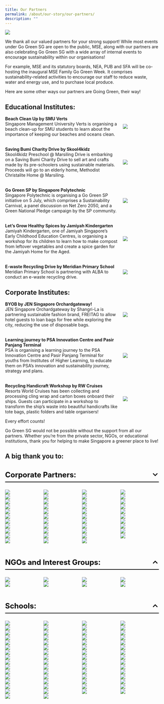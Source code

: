 ```yaml
---
title: Our Partners
permalink: /about/our-story/our-partners/
description: ""
---
```

![](/images/banner-about-us.png)

We thank all our valued partners for your strong support! 
While most events under Go Green SG are open to the public, MSE, along with our partners are also celebrating Go Green SG with a wide array of internal events to encourage sustainability within our organisations!

For example, MSE and its statutory boards, NEA, PUB and SFA will be co-hosting the inaugural MSE Family Go Green Week. It comprises sustainability-related activities to encourage our staff to reduce waste, water and energy use, and to purchase local produce. 

Here are some other ways our partners are Going Green, their way!

## Educational Institutes:
<style>
	.two-col {
		display: flex;
    flex-direction: column;
		gap: 2rem;
	}
	.two-col__item {
		display: flex;
		align-items: center;
		justify-content: space-between;
		flex-wrap: wrap;
		gap: 1rem;
	}
	.two-col__item__body {
		flex: 1 1 70%;
	}
	div.two-col__item__body p,
	div.two-col__item__body p.two-col__item__title {
		margin: 0;
	}
	.two-col__item__image {
	    flex: 1 1 20%;
	}
	.two-col__item__image img {
		max-width: 100px;
    margin-right: 0;
	}
	@media (max-width: 576px) {
		.two-col__item__body {
			flex: 1 1 100%;
		}
		.two-col__item__image {
			order: -1;
		}
		.two-col__item__image img {
			margin: auto;
		}
	}
</style>
<div class="two-col">
	<!-- Item 1 -->
	<div class="two-col__item">
		<div class="two-col__item__body">
			<p class="two-col__item__title"><strong>Beach Clean Up by SMU Verts</strong></p>
			<p>Singapore Management University Verts is organising a beach clean-up for SMU students to learn about the importance of keeping our beaches and oceans clean.</p>
		</div>
		<div class="two-col__item__image">
			<img src="/images/Our%20Partners/Educational/educational-1.png">
		</div>
	</div>
	<!-- Item 2 -->
	<div class="two-col__item">
		<div class="two-col__item__body">
			<p class="two-col__item__title"><strong>Saving Bumi Charity Drive by Skool4kidz</strong></p>
			<p>Skool4kidz Preschool @ Marsiling Drive is embarking on a Saving Bumi Charity Drive to sell art and crafts made by its pre-schoolers using sustainable materials. Proceeds will go to an elderly home, Methodist Christalite Home @ Marsiling.</p>
		</div>
		<div class="two-col__item__image">
			<img src="/images/Our%20Partners/Educational/educational-2.png">
		</div>
	</div>
	<!-- Item 3 -->
	<div class="two-col__item">
		<div class="two-col__item__body">
			<p class="two-col__item__title"><strong>Go Green SP by Singapore Polytechnic</strong></p>
			<p>Singapore Polytechnic is organising a Go Green SP initiative on 5 July, which comprises a Sustainability Carnival, a panel discussion on Net Zero 2050, and a Green National Pledge campaign by the SP community.</p>
		</div>
		<div class="two-col__item__image">
			<img src="/images/Our%20Partners/Educational/educational-3.png">
		</div>
	</div>
	<!-- Item 4 -->
	<div class="two-col__item">
		<div class="two-col__item__body">
			<p class="two-col__item__title"><strong>Let’s Grow Healthy Spices by Jamiyah Kindergarten</strong></p>
			<p>Jamiyah Kindergarten, one of Jamiyah Singapore’s Early Childhood Education Centres, is organising a workshop for its children to learn how to make compost from leftover vegetables and create a spice garden for the Jamiyah Home for the Aged.</p>
		</div>
		<div class="two-col__item__image">
			<img src="/images/Our%20Partners/Educational/educational-4.png">
		</div>
	</div>
	<!-- Item 5 -->
	<div class="two-col__item">
		<div class="two-col__item__body">
			<p class="two-col__item__title"><strong>E-waste Recycling Drive by Meridian Primary School</strong></p>
			<p>Meridian Primary School is partnering with ALBA to conduct an e-waste recycling drive.
			</p>
		</div>
		<div class="two-col__item__image">
			<img src="/images/Our%20Partners/Educational/educational-5.png">
		</div>
	</div>
</div>

## Corporate Institutes:
<div class="two-col">
	<!-- Item 1 -->
	<div class="two-col__item">
		<div class="two-col__item__body">
			<p class="two-col__item__title"><strong>BYOB by JEN Singapore Orchardgateway!</strong></p>
			<p>JEN Singapore Orchardgateway by Shangri-La is partnering sustainable fashion brand, FREITAG to allow hotel guests to loan bags for free while exploring the city,  reducing the use of disposable bags.</p>
		</div>
		<div class="two-col__item__image">
			<img src="/images/Our%20Partners/Corporate/jen%20singapore.png">
		</div>
	</div>
	<!-- Item 2 -->
	<div class="two-col__item">
		<div class="two-col__item__body">
			<p class="two-col__item__title"><strong>Learning journey to PSA Innovation Centre and Pasir Panjang Terminal</strong></p>
			<p>PSA is organising a learning journey to the PSA Innovation Centre and Pasir Panjang Terminal for youths from Institutes of Higher Learning, to educate them on PSA’s innovation and sustainability journey, strategy and plans.</p>
		</div>
		<div class="two-col__item__image">
			<img src="/images/Our%20Partners/Corporate/psa%20corporation.png">
		</div>
	</div>
	<!-- Item 3 -->
	<div class="two-col__item">
		<div class="two-col__item__body">
			<p class="two-col__item__title"><strong>Recycling Handicraft Workshop by RW Cruises</strong></p>
			<p>Resorts World Cruises has been collecting and processing cling wrap and carton boxes onboard their ships. Guests can participate in a workshop to transform the ship’s waste into beautiful handicrafts like tote bags, plastic folders and table organisers!</p>
		</div>
		<div class="two-col__item__image">
			<img src="/images/Our%20Partners/Corporate/resort%20world%20cruises%20(rw%20cruises).png">
		</div>
	</div>
</div>


Every effort counts!

Go Green SG would not be possible without the support from all our partners. Whether you’re from the private sector, NGOs, or educational institutions, thank you for helping to make Singapore a greener place to live! 


## A big thank you to:
<style>
	.accordion {
		margin-bottom: 1.5rem;
	}
	
	.accordion .row {
		display: grid;
		grid-template-columns: repeat(4, 1fr);
		/* gap: .5rem; */
		margin: 0;
	}
	
	.accordion .row .col {
		width: 100%;
	}
	
	.accordion > .bp-accordion-header {
		background-color: transparent;
		padding-bottom: .5rem;
		border-bottom: 2px solid black;
		font-size: 24px;
	}
	
	.accordion > .bp-accordion-body {
		margin-bottom: 3rem;
	}
	
	.accordion > .bp-accordion-header:hover {
		background-color: transparent;
	}
	
	.accordion > .bp-accordion-header > .bp-accordion-button {
		display: block;
		width: 100%;
		text-decoration: none;
		margin: 0;
		color: black;
	}
	
	.bp-accordion-button::before {
		content: "";
	}
	
	.bp-accordion-button.sgds-icon-plus {
		content: "";
	}
	
	.bp-accordion-button.sgds-icon-minus {
		content: "";
	}
	
	.bp-accordion-button-wrapper {
		display: flex;
		justify-content: space-between;
		align-items: center;
	}
	
	.arrow-icon {
		transition: all .5s;
		transform: rotate(180deg);
	}
	
	.accordion:first-child .arrow-icon {
		transform: rotate(0);
	}
	
	.bp-accordion-header:has( > .bp-accordion-button.sgds-icon-plus) .arrow-icon {
	transform: rotate(180deg);
	}
	
	.bp-accordion-header:has( > .bp-accordion-button.sgds-icon-minus) .arrow-icon {
	transform: rotate(0);
	}
</style>
 
<div class="accordion-container">
	<!-- Accordtion Item 1 -->
    <div class="accordion">
        <h3 class="bp-accordion-header">
            <a class="bp-accordion-button">
							<div class="bp-accordion-button-wrapper">
									<span>Corporate Partners:</span>
									<svg viewBox="0 0 24 24" height="24" width="24" xmlns="http://www.w3.org/2000/svg" class="arrow-icon"><g stroke-width="1" stroke="none" fill-rule="evenodd" fill="none" id="feArrowDown0"><g fill="currentColor" id="feArrowDown1"><path d="m6 7l6 6l6-6l2 2l-8 8l-8-8z" id="feArrowDown2"></path></g></g></svg>
							</div>
            </a>
        </h3>
						<!-- Accordion 1 - Body -->
            <div style="display: block" class="bp-accordion-body">
							<div class="row">
								<!-- Accordion Item 1 -->
								<div class="col is-one-quarter">
									<img src="/images/Our%20Partners/Corporate/gardens%20by%20the%20bay%201.png">
								</div>
								<!-- Accordion Item 2 -->
								<div class="col is-one-quarter">
									<img src="/images/Our%20Partners/Corporate/marina%20bay%20sands%202.png">
								</div>
								<!-- Accordion Item 3 -->
								<div class="col is-one-quarter">
									<img src="/images/Our%20Partners/Corporate/aws-logo.png">
								</div>
								<!-- Accordion Item 4 -->
								<div class="col is-one-quarter">
									<img src="/images/Our%20Partners/Corporate/asia%20pacific%20breweries.png">
								</div>
								<!-- Accordion Item 5 -->
								<div class="col is-one-quarter">
									<img src="/images/Our%20Partners/Corporate/castlery.png">
								</div>
								<!-- Accordion Item 6 -->
								<div class="col is-one-quarter">
									<img src="/images/Our%20Partners/Corporate/changi%20airport%20cycling.png">
								</div>
								<!-- Accordion Item 7 -->
								<div class="col is-one-quarter">
									<img src="/images/Our%20Partners/Corporate/city%20developments%20limited.png">
								</div>
								<!-- Accordion Item 8 -->
								<div class="col is-one-quarter">
									<img src="/images/Our%20Partners/Corporate/citysprouts.png">
								</div>
								<!-- Accordion Item 9 -->
								<div class="col is-one-quarter">
									<img src="/images/Our%20Partners/Corporate/comcrop.png">
								</div>
								<!-- Accordion Item 10 -->
								<div class="col is-one-quarter">
									<img src="/images/Our%20Partners/Corporate/fairmont%20swissotel%20joint.png">
								</div>
								<!-- Accordion Item 11 -->
								<div class="col is-one-quarter">
									<img src="/images/Our%20Partners/Corporate/foodpanda.png">
								</div>
								<!-- Accordion Item 12 -->
								<div class="col is-one-quarter">
									<img src="/images/Our%20Partners/Corporate/ginlee.png">
								</div>
								<!-- Accordion Item 13 -->
								<div class="col is-one-quarter">
									<img src="/images/Our%20Partners/Corporate/grab-logo.png">
								</div>
								<!-- Accordion Item 14 -->
								<div class="col is-one-quarter">
									<img src="/images/Our%20Partners/Corporate/greenscout.png">
								</div>
								<!-- Accordion Item 15 -->
								<div class="col is-one-quarter">
									<img src="/images/Our%20Partners/Corporate/green%20sproutz%20singapore.png">
								</div>
								<!-- Accordion Item 16 -->
								<div class="col is-one-quarter">
									<img src="/images/Our%20Partners/Corporate/holocene.png">
								</div>
								<!-- Accordion Item 17 -->
								<div class="col is-one-quarter">
									<img src="/images/Our%20Partners/Corporate/hotel%20indigo.png">
								</div>
								<!-- Accordion Item 18 -->
								<div class="col is-one-quarter">
									<img src="/images/Our%20Partners/Corporate/indie-singapore-tours.png">
								</div>
								<!-- Accordion Item 19 -->
								<div class="col is-one-quarter">
									<img src="/images/Our%20Partners/Corporate/intercontinental%20hotel.png">
								</div>
								<!-- Accordion Item 20 -->
								<div class="col is-one-quarter">
									<img src="/images/Our%20Partners/Corporate/invosystems.png">
								</div>
								<!-- Accordion Item 21 -->
								<div class="col is-one-quarter">
									<img src="/images/Our%20Partners/Corporate/jen%20singapore.png">
								</div>
								<!-- Accordion Item 22 -->
								<div class="col is-one-quarter">
									<img src="/images/Our%20Partners/Corporate/kowabunga!.png">
								</div>
								<!-- Accordion Item 23 -->
								<div class="col is-one-quarter">
									<img src="/images/Our%20Partners/Corporate/mandai wildlife group.png">
								</div>
								<!-- Accordion Item 24 -->
								<div class="col is-one-quarter">
									<img src="/images/Our%20Partners/Corporate/mount faber leisure group.png">
								</div>
								<!-- Accordion Item 25 -->
								<div class="col is-one-quarter">
									<img src="/images/Our%20Partners/Corporate/mr bucket chocolaterie.png">
								</div>
								<!-- Accordion Item 26 -->
								<div class="col is-one-quarter">
									<img src="/images/Our%20Partners/Corporate/otolith entertainment.png">
								</div>
								<!-- Accordion Item 27 -->
								<div class="col is-one-quarter">
									<img src="/images/Our%20Partners/Corporate/park royal on beach road.png">
								</div>
								<!-- Accordion Item 28 -->
								<div class="col is-one-quarter">
									<img src="/images/Our%20Partners/Corporate/pass it on.png">
								</div>
								<!-- Accordion Item 29 -->
								<div class="col is-one-quarter">
									<img src="/images/Our%20Partners/Corporate/psa corporation.png">
								</div>
								<!-- Accordion Item 30 -->
								<div class="col is-one-quarter">
									<img src="/images/Our%20Partners/Corporate/resort world cruises (rw cruises).png">
								</div>
								<!-- Accordion Item 31 -->
								<div class="col is-one-quarter">
									<img src="/images/Our%20Partners/Corporate/schneider electric.png">
								</div>
								<!-- Accordion Item 32 -->
								<div class="col is-one-quarter">
									<img src="/images/Our%20Partners/Corporate/sembcorp.png">
								</div>
								<!-- Accordion Item 33 -->
								<div class="col is-one-quarter">
									<img src="/images/Our%20Partners/Corporate/servier.png">
								</div>
								<!-- Accordion Item 34 -->
								<div class="col is-one-quarter">
									<img src="/images/Our%20Partners/Corporate/shangri-la singapore.png">
								</div>
								<!-- Accordion Item 35 -->
								<div class="col is-one-quarter">
									<img src="/images/Our%20Partners/Corporate/shimizu corporation.png">
								</div>
								<!-- Accordion Item 36 -->
								<div class="col is-one-quarter">
									<img src="/images/Our%20Partners/Corporate/susgain.png">
								</div>
								<!-- Accordion Item 37 -->
								<div class="col is-one-quarter">
									<img src="/images/Our%20Partners/Corporate/that wknd company.png">
								</div>
								<!-- Accordion Item 38 -->
								<div class="col is-one-quarter">
									<img src="/images/Our%20Partners/Corporate/the fullerton hotel singapore.png">
								</div>
								<!-- Accordion Item 39 -->
								<div class="col is-one-quarter">
									<img src="/images/Our%20Partners/Corporate/tribe-logo.png">
								</div>
								<!-- Accordion Item 40 -->
								<div class="col is-one-quarter">
									<img src="/images/Our%20Partners/Corporate/unabiz.png">
								</div>
								<!-- Accordion Item 41 -->
								<div class="col is-one-quarter">
									<img src="/images/Our%20Partners/Corporate/untamed path.png">
								</div>
								<!-- Accordion Item 42 -->
								<div class="col is-one-quarter">
									<img src="/images/Our%20Partners/Corporate/verizon communications.png">
								</div>
								<!-- Accordion Item 43 -->
								<div class="col is-one-quarter">
									<img src="/images/Our%20Partners/Corporate/young nautilus.png">
								</div>
							</div>
        </div>
    </div>
    <div class="accordion">
        <h3 class="bp-accordion-header">
					<a class="bp-accordion-button">
						<div class="bp-accordion-button-wrapper">
							<span>NGOs and Interest Groups:</span>
							<svg viewBox="0 0 24 24" height="24" width="24" xmlns="http://www.w3.org/2000/svg" class="arrow-icon"><g stroke-width="1" stroke="none" fill-rule="evenodd" fill="none" id="feArrowDown0"><g fill="currentColor" id="feArrowDown1"><path d="m6 7l6 6l6-6l2 2l-8 8l-8-8z" id="feArrowDown2"></path></g></g></svg>
						</div>
					</a>
        </h3>
				<div class="bp-accordion-body">
					<div class="row">
						<div class="col is-one-quarter">
							<img src="/images/Our%20Partners/NGO/champs%20for%20our%20environment.png">
						</div>
						<div class="col is-one-quarter">
							<img src="/images/Our%20Partners/NGO/divert%20for%202nd%20life.png">
						</div>
						<div class="col is-one-quarter">
							<img src="/images/Our%20Partners/NGO/living%20soil%20asia.png">
						</div>
						<div class="col is-one-quarter">
							<img src="/images/Our%20Partners/NGO/metta%20welfare%20association.png">
						</div>
						<div class="col is-one-quarter">
							<img src="/images/Our%20Partners/NGO/singapore%20fashion%20council.png">
						</div>
						<div class="col is-one-quarter">
							<img src="/images/Our%20Partners/NGO/singapore%20furniture%20industries%20council.png">
						</div>
						<div class="col is-one-quarter">
							<img src="/images/Our%20Partners/NGO/tanjong%20pagar%20town%20council.png">
						</div>
						<div class="col is-one-quarter">
							<img src="/images/Our%20Partners/NGO/unleash.png">
						</div>
					</div>
				</div>
    </div>
	<div class="accordion">
        <h3 class="bp-accordion-header">
					<a class="bp-accordion-button">
						<div class="bp-accordion-button-wrapper">
							<span>Schools:</span>
							<svg viewBox="0 0 24 24" height="24" width="24" xmlns="http://www.w3.org/2000/svg" class="arrow-icon"><g stroke-width="1" stroke="none" fill-rule="evenodd" fill="none" id="feArrowDown0"><g fill="currentColor" id="feArrowDown1"><path d="m6 7l6 6l6-6l2 2l-8 8l-8-8z" id="feArrowDown2"></path></g></g></svg>
						</div>
					</a>
        </h3>
				<div class="bp-accordion-body">
					<div class="row">
						<!-- Accordion Item 1 -->
						<div class="col is-one-quarter">
							<img src="/images/Our%20Partners/Schools/earth%20observatory%20of%20singapore%201.png">
						</div>
						<!-- Accordion Item 2 -->
						<div class="col is-one-quarter">
							<img src="/images/Our%20Partners/Schools/jamiyah%20kindergarten.png">
						</div>
						<!-- Accordion Item 3 -->
						<div class="col is-one-quarter">
							<img src="/images/Our%20Partners/Schools/marsiling%20secondary%20school%201.png">
						</div>
						<!-- Accordion Item 4 -->
						<div class="col is-one-quarter">
							<img src="/images/Our%20Partners/Schools/rp%20logo-cmyk-high-res%20(for%20light-colored%20bg).png">
						</div>
						<!-- Accordion Item 5 -->
						<div class="col is-one-quarter">
							<img src="/images/Our%20Partners/Schools/sp_marketing_logo_main_rgb_fullcolour_on_white_bg.png">
						</div>
						<!-- Accordion Item 6 -->
						<div class="col is-one-quarter">
							<img src="/images/Our%20Partners/Schools/agape%20little%20uni.png">
						</div>
						<!-- Accordion Item 7 -->
						<div class="col is-one-quarter">
							<img src="/images/Our%20Partners/Schools/ai%20tong%20school.png">
						</div>
						<!-- Accordion Item 8 -->
						<div class="col is-one-quarter">
							<img src="/images/Our%20Partners/Schools/apsn%20chaoyang%20school.png">
						</div>
						<!-- Accordion Item 9 -->
						<div class="col is-one-quarter">
							<img src="/images/Our%20Partners/Schools/averbel child development centre.png">
						</div>
						<!-- Accordion Item 10 -->
						<div class="col is-one-quarter">
							<img src="/images/Our%20Partners/Schools/casuarina primary school.png">
						</div>
						<!-- Accordion Item 11 -->
						<div class="col is-one-quarter">
							<img src="/images/Our%20Partners/Schools/cedar girls_ secondary school.png">
						</div>
						<!-- Accordion Item 12 -->
						<div class="col is-one-quarter">
							<img src="/images/Our%20Partners/Schools/centre for nature-based climate solutions nus.png">
						</div>
						<!-- Accordion Item 13 -->
						<div class="col is-one-quarter">
							<img src="/images/Our%20Partners/Schools/changkat primary school.png">
						</div>
						<!-- Accordion Item 14 -->
						<div class="col is-one-quarter">
							<img src="/images/Our%20Partners/Schools/chij st joseph_s convent.png">
						</div>
						<!-- Accordion Item 15 -->
						<div class="col is-one-quarter">
							<img src="/images/Our%20Partners/Schools/chij st nicholas girls_ school.png">
						</div>
						<!-- Accordion Item 16 -->
						<div class="col is-one-quarter">
							<img src="/images/Our%20Partners/Schools/chongzheng primary school.png">
						</div>
						<!-- Accordion Item 17 -->
						<div class="col is-one-quarter">
							<img src="/images/Our%20Partners/Schools/commonwealth secondary school.png">
						</div>
						<!-- Accordion Item 18 -->
						<div class="col is-one-quarter">
							<img src="/images/Our%20Partners/Schools/compassvale secondary school.png">
						</div>
						<!-- Accordion Item 19 -->
						<div class="col is-one-quarter">
							<img src="/images/Our%20Partners/Schools/fengshan primary school.png">
						</div>
						<!-- Accordion Item 20 -->
						<div class="col is-one-quarter">
							<img src="/images/Our%20Partners/Schools/fuhua primary school.png">
						</div>
						<!-- Accordion Item 21 -->
						<div class="col is-one-quarter">
							<img src="/images/Our%20Partners/Schools/greendale primary school.png">
						</div>
						<!-- Accordion Item 22 -->
						<div class="col is-one-quarter">
							<img src="/images/Our%20Partners/Schools/greenland childcare centre.png">
						</div>
						<!-- Accordion Item 23 -->
						<div class="col is-one-quarter">
							<img src="/images/Our%20Partners/Schools/greenwood primary school.png">
						</div>
						<!-- Accordion Item 24 -->
						<div class="col is-one-quarter">
							<img src="/images/Our%20Partners/Schools/hampton pre-school.png">
						</div>
						<!-- Accordion Item 25 -->
						<div class="col is-one-quarter">
							<img src="/images/Our%20Partners/Schools/hmps school logo.png">
						</div>
						<!-- Accordion Item 26 -->
						<div class="col is-one-quarter">
							<img src="/images/Our%20Partners/Schools/jurong primary school.png">
						</div>
						<!-- Accordion Item 27 -->
						<div class="col is-one-quarter">
							<img src="/images/Our%20Partners/Schools/learning vision @ changi business park.png">
						</div>
						<!-- Accordion Item 28 -->
						<div class="col is-one-quarter">
							<img src="/images/Our%20Partners/Schools/my world.png">
						</div>
						<!-- Accordion Item 29 -->
						<div class="col is-one-quarter">
							<img src="/images/Our%20Partners/Schools/mee toh school.png">
						</div>
						<!-- Accordion Item 30 -->
						<div class="col is-one-quarter">
							<img src="/images/Our%20Partners/Schools/meridian primary school.png">
						</div>
						<!-- Accordion Item 31 -->
						<div class="col is-one-quarter">
							<img src="/images/Our%20Partners/Schools/meridian secondary school.png">
						</div>
						<!-- Accordion Item 32 -->
						<div class="col is-one-quarter">
							<img src="/images/Our%20Partners/Schools/nan hua primary school.png">
						</div>
						<!-- Accordion Item 33 -->
						<div class="col is-one-quarter">
							<img src="/images/Our%20Partners/Schools/nanyang girls high school.png">
						</div>
						<!-- Accordion Item 34 -->
						<div class="col is-one-quarter">
							<img src="/images/Our%20Partners/Schools/naval base secondary school.png">
						</div>
						<!-- Accordion Item 35 -->
						<div class="col is-one-quarter">
							<img src="/images/Our%20Partners/Schools/nus college of design and engineering.png">
						</div>
						<!-- Accordion Item 36 -->
						<div class="col is-one-quarter">
							<img src="/images/Our%20Partners/Schools/nus ridge view residential college.png">
						</div>
						<!-- Accordion Item 37 -->
						<div class="col is-one-quarter">
							<img src="/images/Our%20Partners/Schools/nyp geo council.png">
						</div>
						<!-- Accordion Item 38 -->
						<div class="col is-one-quarter">
							<img src="/images/Our%20Partners/Schools/peicai secondary school.png">
						</div>
						<!-- Accordion Item 39 -->
						<div class="col is-one-quarter">
							<img src="/images/Our%20Partners/Schools/presbyterian high school.png">
						</div>
						<!-- Accordion Item 40 -->
						<div class="col is-one-quarter">
							<img src="/images/Our%20Partners/Schools/qihua primary.png">
						</div>
						<!-- Accordion Item 41 -->
						<div class="col is-one-quarter">
							<img src="/images/Our%20Partners/Schools/radin mas primary school.png">
						</div>
						<!-- Accordion Item 42 -->
						<div class="col is-one-quarter">
							<img src="/images/Our%20Partners/Schools/rainbow centre.png">
						</div>
						<!-- Accordion Item 43 -->
						<div class="col is-one-quarter">
							<img src="/images/Our%20Partners/Schools/sengkang primary school.png">
						</div>
						<!-- Accordion Item 44 -->
						<div class="col is-one-quarter">
							<img src="/images/Our%20Partners/Schools/singapore university of social sciences.png">
						</div>
						<!-- Accordion Item 45 -->
						<div class="col is-one-quarter">
							<img src="/images/Our%20Partners/Schools/skool4kidz preschool.png">
						</div>
						<!-- Accordion Item 46 -->
						<div class="col is-one-quarter">
							<img src="/images/Our%20Partners/Schools/smu verts.png">
						</div>
						<!-- Accordion Item 47 -->
						<div class="col is-one-quarter">
							<img src="/images/Our%20Partners/Schools/st andrew_s junior college.png">
						</div>
						<!-- Accordion Item 48 -->
						<div class="col is-one-quarter">
							<img src="/images/Our%20Partners/Schools/st anthony_s canossian secondary school.png">
						</div>
						<!-- Accordion Item 49 -->
						<div class="col is-one-quarter">
							<img src="/images/Our%20Partners/Schools/st anthony_s primary school.png">
						</div>
						<!-- Accordion Item 50 -->
						<div class="col is-one-quarter">
							<img src="/images/Our%20Partners/Schools/star learners childcare.png">
						</div>
						<!-- Accordion Item 51 -->
						<div class="col is-one-quarter">
							<img src="/images/Our%20Partners/Schools/sunflower preschool.png">
						</div>
						<!-- Accordion Item 52 -->
						<div class="col is-one-quarter">
							<img src="/images/Our%20Partners/Schools/swallows _ amazons kindergarten.png">
						</div>
						<!-- Accordion Item 53 -->
						<div class="col is-one-quarter">
							<img src="/images/Our%20Partners/Schools/tampines north primary school.png">
						</div>
						<!-- Accordion Item 54 -->
						<div class="col is-one-quarter">
							<img src="/images/Our%20Partners/Schools/tampines secondary school.png">
						</div>
						<!-- Accordion Item 55 -->
						<div class="col is-one-quarter">
							<img src="/images/Our%20Partners/Schools/telok kurau primary school.png">
						</div>
						<!-- Accordion Item 56 -->
						<div class="col is-one-quarter">
							<img src="/images/Our%20Partners/Schools/valour primary school.png">
						</div>
						<!-- Accordion Item 57 -->
						<div class="col is-one-quarter">
							<img src="/images/Our%20Partners/Schools/woodgrove secondary school.png">
						</div>
						<!-- Accordion Item 58 -->
						<div class="col is-one-quarter">
							<img src="/images/Our%20Partners/Schools/xingnan primary school.png">
						</div>
						<!-- Accordion Item 59 -->
						<div class="col is-one-quarter">
							<img src="/images/Our%20Partners/Schools/xishan primary school.png">
						</div>
						<!-- Accordion Item 60 -->
						<div class="col is-one-quarter">
							<img src="/images/Our%20Partners/Schools/yu neng primary school.png">
						</div>
						<!-- Accordion Item 61 -->
						<div class="col is-one-quarter">
							<img src="/images/Our%20Partners/Schools/yusof ishak secondary school.png">
						</div>
						<!-- Accordion Item 62 -->
						<div class="col is-one-quarter">
							<img src="/images/Our%20Partners/Schools/zhonghua secondary school.png">
						</div>
					</div>
        </div>
    </div>
</div>